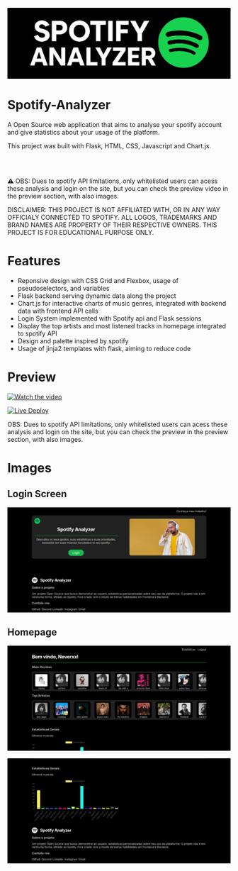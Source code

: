 ![logo](/assets/logo.png)

# Spotify-Analyzer
A Open Source web application that aims to analyse your spotify account and give statistics about your usage of the platform.

This project was built with Flask, HTML, CSS, Javascript and Chart.js.

<br>
<br>

⚠️ OBS: Dues to spotify API limitations, only whitelisted users can acess these analysis and login on the site, but you can check the preview video in the preview section, with also images.

DISCLAIMER: THIS PROJECT IS NOT AFFILIATED WITH, OR IN ANY WAY OFFICIALY CONNECTED TO SPOTIFY. ALL LOGOS, TRADEMARKS AND BRAND NAMES ARE PROPERTY OF THEIR RESPECTIVE OWNERS. THIS PROJECT IS FOR EDUCATIONAL PURPOSE ONLY.

# Features

- Reponsive design with CSS Grid and Flexbox, usage of pseudoselectors, and variables
- Flask backend serving dynamic data along the project
- Chart.js for interactive charts of music genres, integrated with backend data with frontend API calls
- Login System implemented with Spotify api and Flask sessions
- Display the top artists and most listened tracks in homepage integrated to spotify API
- Design and palette inspired by spotify
- Usage of jinja2 templates with flask, aiming to reduce code

# Preview
[![Watch the video](ops)](https://vimeo.com/manage/videos/1118137951)

[![Live Deploy](ops)](https://spotify-analyzer-w5n7.onrender.com/)

OBS: Dues to spotify API limitations, only whitelisted users can acess these analysis and login on the site, but you can check the preview in the preview section, with also images.

# Images

## Login Screen

![login](assets/image.png)


## Homepage

![homepage](assets/image2.png)

![homepage](assets/image3.png)





